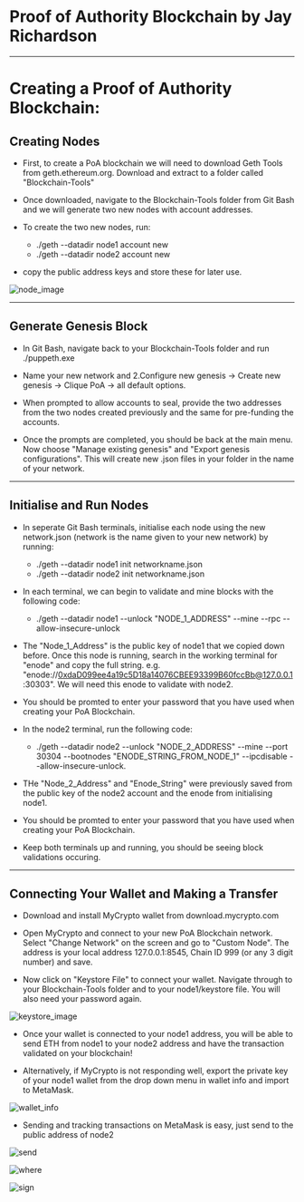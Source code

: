 # Proof of Authority Blockchain by Jay Richardson

---

# Creating a Proof of Authority Blockchain:

## Creating Nodes

* First, to create a PoA blockchain we will need to download Geth Tools from geth.ethereum.org. Download and extract to a folder called "Blockchain-Tools"

* Once downloaded, navigate to the Blockchain-Tools folder from Git Bash and we will generate two new nodes with account addresses.

* To create the two new nodes, run:
	- ./geth --datadir node1 account new
	- ./geth --datadir node2 account new

* copy the public address keys and store these for later use.

![node_image](screenshots/node.jpg)

---

## Generate Genesis Block

* In Git Bash, navigate back to your Blockchain-Tools folder and run ./puppeth.exe

* Name your new network and 2.Configure new genesis -> Create new genesis -> Clique PoA -> all default options.

* When prompted to allow accounts to seal, provide the two addresses from the two nodes created previously and the same for pre-funding the accounts.

* Once the prompts are completed, you should be back at the main menu. Now choose "Manage existing genesis" and "Export genesis configurations". This will create new .json files in your folder in the name of your network.

---

## Initialise and Run Nodes

* In seperate Git Bash terminals, initialise each node using the new network.json (network is the name given to your new network) by running:
	- ./geth --datadir node1 init networkname.json
	- ./geth --datadir node2 init networkname.json

* In each terminal, we can begin to validate and mine blocks with the following code:
	- ./geth --datadir node1 --unlock "NODE_1_ADDRESS" --mine --rpc --allow-insecure-unlock
* The "Node_1_Address" is the public key of node1 that we copied down before. Once this node is running, search in the working terminal for "enode" and copy the full string. e.g. "enode://0xdaD099ee4a19c5D18a14076CBEE93399B60fccBb@127.0.0.1:30303". We will need this enode to validate with node2.

* You should be promted to enter your password that you have used when creating your PoA Blockchain.

* In the node2 terminal, run the following code:
	- ./geth --datadir node2 --unlock "NODE_2_ADDRESS" --mine --port 30304 --bootnodes "ENODE_STRING_FROM_NODE_1" --ipcdisable --allow-insecure-unlock.
* THe "Node_2_Address" and "Enode_String" were previously saved from the public key of the node2 account and the enode from initialising node1.

* You should be promted to enter your password that you have used when creating your PoA Blockchain.

* Keep both terminals up and running, you should be seeing block validations occuring.

---

## Connecting Your Wallet and Making a Transfer

* Download and install MyCrypto wallet from download.mycrypto.com

* Open MyCrypto and connect to your new PoA Blockchain network. Select "Change Network" on the screen and go to "Custom Node". The address is your local address 127.0.0.1:8545, Chain ID 999 (or any 3 digit number) and save.

* Now click on "Keystore File" to connect your wallet. Navigate through to your Blockchain-Tools folder and to your node1/keystore file. You will also need your password again.

![keystore_image](screenshots/keystore.jpg)

* Once your wallet is connected to your node1 address, you will be able to send ETH from node1 to your node2 address and have the transaction validated on your blockchain!

* Alternatively, if MyCrypto is not responding well, export the private key of your node1 wallet from the drop down menu in wallet info and import to MetaMask.

![wallet_info](screenshots/wallet_info.jpg)

* Sending and tracking transactions on MetaMask is easy, just send to the public address of node2

![send](screenshots/send.jpg)

![where](screenshots/where.jpg)

![sign](screenshots/sign.jpg)



